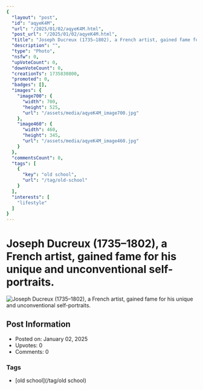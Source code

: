 ```yaml
---
{
  "layout": "post",
  "id": "aqyeK4M",
  "url": "/2025/01/02/aqyeK4M.html",
  "post_url": "/2025/01/02/aqyeK4M.html",
  "title": "Joseph Ducreux (1735–1802), a French artist, gained fame for his unique and unconventional self-portraits.",
  "description": "",
  "type": "Photo",
  "nsfw": 0,
  "upVoteCount": 0,
  "downVoteCount": 0,
  "creationTs": 1735830800,
  "promoted": 0,
  "badges": [],
  "images": {
    "image700": {
      "width": 700,
      "height": 525,
      "url": "/assets/media/aqyeK4M_image700.jpg"
    },
    "image460": {
      "width": 460,
      "height": 345,
      "url": "/assets/media/aqyeK4M_image460.jpg"
    }
  },
  "commentsCount": 0,
  "tags": [
    {
      "key": "old school",
      "url": "/tag/old-school"
    }
  ],
  "interests": [
    "lifestyle"
  ]
}
---
```


# Joseph Ducreux (1735–1802), a French artist, gained fame for his unique and unconventional self-portraits.

![Joseph Ducreux (1735–1802), a French artist, gained fame for his unique and unconventional self-portraits.](/assets/media/aqyeK4M_image700.jpg)

## Post Information

- Posted on: January 02, 2025
- Upvotes: 0
- Comments: 0

### Tags

- [old school](/tag/old school)
